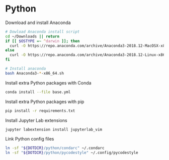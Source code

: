 Python
======

Download and install Anaconda

```bash
# Dowload Anaconda install script
cd ~/Downloads || return
if [[ $OSTYPE =~ ^darwin ]]; then
  curl -O https://repo.anaconda.com/archive/Anaconda3-2018.12-MacOSX-x86_64.sh
else
  curl -O https://repo.anaconda.com/archive/Anaconda3-2018.12-Linux-x86_64.sh
fi

# Install anaconda
bash Anaconda3-*-x86_64.sh
```

Install extra Python packages with Conda

```bash
conda install --file base.yml
```

Install extra Python packages with pip

```bash
pip install -r requirements.txt
```

Install Jupyter Lab extensions

```bash
jupyter labextension install jupyterlab_vim
```

Link Python config files

```bash
ln -sf "${DOTDIR}/python/condarc" ~/.condarc
ln -sf "${DOTDIR}/python/pycodestyle" ~/.config/pycodestyle
```
